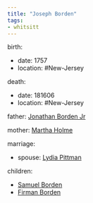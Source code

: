 ```yaml
---
title: "Joseph Borden"
tags:
- whitsitt
---
```


birth:
  - date: 1757
  - location: #New-Jersey

death:
  - date: 181606
  - location: #New-Jersey

father: [Jonathan Borden Jr](Jonathan%20Borden%20Jr.md)  

mother: [Martha Holme](Martha%20Holme)

marriage:
  - spouse: [Lydia Pittman](Lydia%20Pittman)  

children:
  - [Samuel Borden](Samuel%20Borden.md)
  - [Firman Borden](Firman%20Borden.md)
